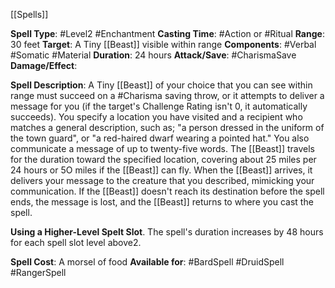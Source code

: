 [[Spells]] 

**Spell Type**: #Level2 #Enchantment 
**Casting Time**: #Action or #Ritual
**Range**: 30 feet
**Target**: A Tiny [[Beast]] visible within range
**Components**: #Verbal #Somatic #Material 
**Duration**: 24 hours
**Attack/Save**: #CharismaSave
**Damage/Effect**:

**Spell Description**: 
	A Tiny [[Beast]] of your choice that you can see within range must succeed on a #Charisma saving throw, or it attempts to deliver a message for you (if the target's Challenge Rating isn't 0, it automatically succeeds). You specify a location you have visited and a recipient who matches a general description, such as;
		"a person dressed in the uniform of the town guard", or
		 "a red-haired dwarf wearing a pointed hat." 
	You also communicate a message of up to twenty-five words. The [[Beast]] travels for the duration toward the specified location, covering about 25 miles per 24 hours or 5O miles if the [[Beast]] can fly. When the [[Beast]] arrives, it delivers your message to the creature that you described, mimicking your communication. If the [[Beast]] doesn't reach its destination before the spell ends, the message is lost, and the [[Beast]] returns to where you cast the spell.

**Using a Higher-Level Spelt Slot**. The spell's duration increases by 48 hours for each spell slot level above2.

**Spell Cost**: A morsel of food
**Available for**: #BardSpell #DruidSpell #RangerSpell 